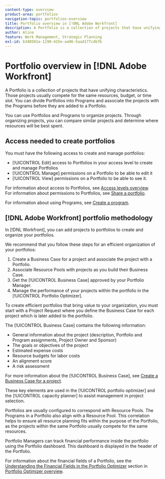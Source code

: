 ```yaml
---
content-type: overview
product-area: portfolios
navigation-topic: portfolios-overview
title: Portfolio overview in [!DNL Adobe Workfront]
description: A Portfolio is a collection of projects that have unifying characteristics. Those projects usually compete for the same resources, budget, or time slot. You can divide Portfolios into Programs and associate the projects with the Programs before they are added to a Portfolio.
author: Alina
feature: Work Management, Strategic Planning
exl-id: b340501e-1190-415e-aa96-5aad177c4b7b
---
```

# Portfolio overview in [!DNL Adobe Workfront]

A Portfolio is a collection of projects that have unifying characteristics. Those projects usually compete for the same resources, budget, or time slot. You can divide Portfolios into Programs and associate the projects with the Programs before they are added to a Portfolio.

You can use Portfolios and Programs to organize projects. Through organizing projects, you can compare similar projects and determine where resources will be best spent.

## Access needed to create portfolios

You must have the following access to create and manage portfolios:

* [!UICONTROL Edit] access to Portfolios in your access level to create and manage Portfolios
* [!UICONTROL Manage] permissions on a Portfolio to be able to edit it
* [!UICONTROL View] permissions on a Portfolio to be able to see it.

For information about access to Portfolios, see [Access levels overview](../../../administration-and-setup/add-users/access-levels-and-object-permissions/access-levels-overview.md).\
For information about permissions to Portfolios, see [Share a portfolio](../../../workfront-basics/grant-and-request-access-to-objects/share-a-portfolio..md).

For information about using Programs, see [Create a program](../../../manage-work/portfolios/create-and-manage-programs/create-program.md).

## [!DNL Adobe Workfront] portfolio methodology

In [!DNL Workfront], you can add projects to portfolios to create and organize your portfolios.

We recommend that you follow these steps for an efficient organization of your portfolios:

1. Create a Business Case for a project and associate the project with a Portfolio.
1. Associate Resource Pools with projects as you build their Business Case.
1. Get the [!UICONTROL Business Case] approved by your Portfolio Manager.
1. Manage the performance of your projects within the portfolio in the [!UICONTROL Portfolio Optimizer].

To create efficient portfolios that bring value to your organization, you must start with a Project Request where you define the Business Case for each project which is later added to the portfolio.

The [!UICONTROL Business Case] contains the following information:

* General information about the project (description, Portfolio and Program assignments, Project Owner and Sponsor)
* The goals or objectives of the project
* Estimated expense costs
* Resource budgets for labor costs
* An alignment score
* A risk assessment

For more information about the [!UICONTROL Business Case], see [Create a Business Case for a project](../../../manage-work/projects/define-a-business-case/create-business-case.md).

These key elements are used in the [!UICONTROL portfolio optimizer] and the [!UICONTROL capacity planner] to assist management in project selection.

Portfolios are usually configured to correspond with Resource Pools. The Programs in a Portfolio also align with a Resource Pool. This correlation helps to ensure all resource planning fits within the purpose of the Portfolio, as the projects within the same Portfolio usually compete for the same resources.

Portfolio Managers can track financial performance inside the portfolio using the Portfolio dashboard. This dashboard is displayed in the header of the Portfolio.

For information about the financial fields of a Portfolio, see the [Understanding the Financial Fields in the Portfolio Optimizer](../../../manage-work/portfolios/portfolio-optimizer/portfolio-optimizer-overview.md#financial-fieds-subsection) section in [Portfolio Optimizer overview](../../../manage-work/portfolios/portfolio-optimizer/portfolio-optimizer-overview.md).
